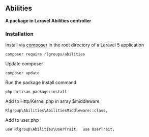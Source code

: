 ## Abilities ##
**A package in Laravel Abilities controller**


### Installation ###

Install via [composer](http://getcomposer.org) in the root directory of a Laravel 5 application

    composer require rlgroups/abilities

Update composer

	composer update

Run the package install command

	php artisan package:install
  
Add to Http/Kernel.php in array $middleware

	Rlgroup\Abilities\AbilitiesMiddleware::class,
  
Add to user.php

	use Rlgroup\Abilities\UserTrait;  use UserTrait;
